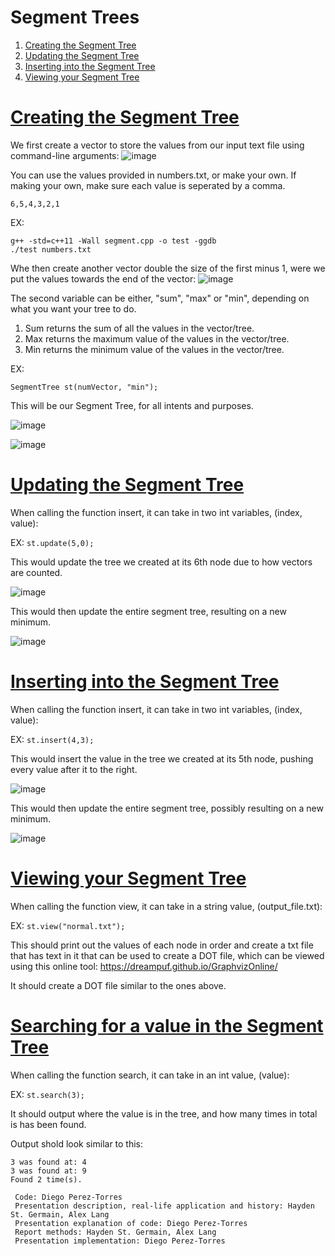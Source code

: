  # Segment Trees
 
  1. [Creating the Segment Tree](#creating-the-segment-tree)
  2. [Updating the Segment Tree](#updating-the-segment-tree)
  3. [Inserting into the Segment Tree](#inserting-into-the-segment-tree)
  4. [Viewing your Segment Tree](#viewing-your-segment-tree)

 # [Creating the Segment Tree](#segment-trees)
 We first create a vector to store the values from our input text file using command-line arguments:
 ![image](https://user-images.githubusercontent.com/72944152/163855348-ddc1303a-7534-4061-b164-29d5e6b56595.png)
 
 You can use the values provided in numbers.txt, or make your own. If making your own, make sure each value is seperated by a comma.
 
 ```
 6,5,4,3,2,1
 ```
 
 EX:
 ```
 g++ -std=c++11 -Wall segment.cpp -o test -ggdb
 ./test numbers.txt
 ```
 

Whe then create another vector double the size of the first minus 1, were we put the values towards the end of the vector:
![image](https://user-images.githubusercontent.com/72944152/163862583-e5f06512-6d98-4ee6-b2f0-7e5a1a9403c6.png)

The second variable can be either, "sum", "max" or "min", depending on what you want your tree to do.
1. Sum returns the sum of all the values in the vector/tree.
2. Max returns the maximum value of the values in the vector/tree.
3. Min returns the minimum value of the values in the vector/tree.

EX:
```
SegmentTree st(numVector, "min");
```

This will be our Segment Tree, for all intents and purposes. 

![image](https://user-images.githubusercontent.com/72944152/163905913-7f21a580-58dc-4c6f-bf6d-9c4e1f8ff18e.png)

![image](https://user-images.githubusercontent.com/72944152/163906150-8ec60378-7048-48b7-905c-90832c73684c.png)

 # [Updating the Segment Tree](#segment-trees)
 When calling the function insert, it can take in two int variables, (index, value):
 
 EX: ```st.update(5,0);```
 
 This would update the tree we created at its 6th node due to how vectors are counted.
 
 ![image](https://user-images.githubusercontent.com/72944152/163906668-11c3b015-bf0c-4d0e-bb12-eaf5123c3d71.png)
 
 This would then update the entire segment tree, resulting on a new minimum.
 
![image](https://user-images.githubusercontent.com/72944152/163906554-ac86390a-47ca-4f3d-862d-306e9681f2ce.png)
 
 
 # [Inserting into the Segment Tree](#segment-trees)

 When calling the function insert, it can take in two int variables, (index, value):
 
 EX: ```st.insert(4,3);```
 
 This would insert the value in the tree we created at its 5th node, pushing every value after it to the right.
 
 ![image](https://user-images.githubusercontent.com/72944152/163906880-ce6c3e29-38f1-4870-83d8-2b8902301ec6.png)
 
  This would then update the entire segment tree, possibly resulting on a new minimum.
  
  ![image](https://user-images.githubusercontent.com/72944152/163906951-54dac2c4-427e-4c1a-ba4d-0ed5bae8a563.png)

# [Viewing your Segment Tree](#segment-trees)

When calling the function view, it can take in a string value, (output_file.txt):

EX: ```st.view("normal.txt");```

This should print out the values of each node in order and create a txt file that has text in it that can be used to create a DOT file, which can be viewed using this online tool: https://dreampuf.github.io/GraphvizOnline/

It should create a DOT file similar to the ones above.

# [Searching for a value in the Segment Tree](#segment-trees)

When calling the function search, it can take in an int value, (value):

EX: ```st.search(3);```

It should output where the value is in the tree, and how many times in total is has been found.

Output shold look similar to this:

```
3 was found at: 4
3 was found at: 9
Found 2 time(s).
```
```
 Code: Diego Perez-Torres
 Presentation description, real-life application and history: Hayden St. Germain, Alex Lang
 Presentation explanation of code: Diego Perez-Torres
 Report methods: Hayden St. Germain, Alex Lang
 Presentation implementation: Diego Perez-Torres
```
